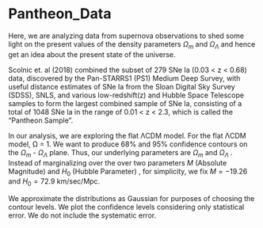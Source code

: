 # Pantheon_Data
Here, we are analyzing data from supernova observations to shed some light on the present values of the density parameters $\Omega_{m}$ and $\Omega_\Lambda$ and hence get an idea about the present state of the universe.

Scolnic et. al (2018) combined the subset of 279 SNe Ia (0.03 < z < 0.68) data, discovered by the Pan-STARRS1 (PS1) Medium Deep Survey, with useful distance estimates of SNe Ia from the Sloan Digital Sky Survey (SDSS), SNLS, and various low-redshift(z) and Hubble Space Telescope samples to form the largest combined sample of SNe Ia, consisting of a total of 1048 SNe Ia in the range of 0.01 < z < 2.3, which is called the “Pantheon Sample”.

In our analysis, we are exploring the flat ΛCDM model. For the flat ΛCDM model, Ω = 1. We want to produce 68% and 95% confidence contours on the $\Omega_{m}$ - $\Omega_\Lambda$ plane. Thus, our underlying parameters are $\Omega_{m}$ and $\Omega_\Lambda$ . Instead of marginalizing over the over two parameters $M$ (Absolute Magnitude) and $H_0$ (Hubble Parameter) , for simplicity, we fix $M = −19.26$ and $H_0 = 72.9$ km/sec/Mpc.

We approximate the distributions as Gaussian for purposes of choosing the contour levels. We plot the confidence levels considering only statistical error. We do not include the systematic error.
